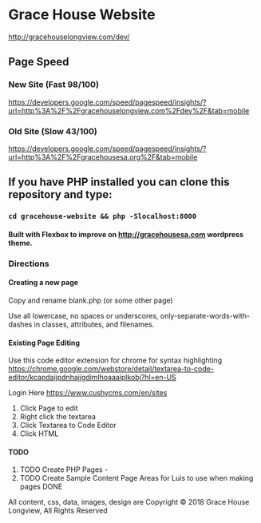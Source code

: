 
# Grace House Website
http://gracehouselongview.com/dev/

## Page Speed

### New Site (Fast 98/100)
https://developers.google.com/speed/pagespeed/insights/?url=http%3A%2F%2Fgracehouselongview.com%2Fdev%2F&tab=mobile

### Old Site (Slow 43/100)
https://developers.google.com/speed/pagespeed/insights/?url=http%3A%2F%2Fgracehousesa.org%2F&tab=mobile

## If you have PHP installed you can clone this repository and type:

### `cd gracehouse-website && php -Slocalhost:8000`

#### Built with Flexbox to improve on http://gracehousesa.com wordpress theme.

### Directions

#### Creating a new page
Copy and rename blank.php (or some other page)

Use all lowercase, no spaces or underscores, only-separate-words-with-dashes in classes, attributes, and filenames.

#### Existing Page Editing
Use this code editor extension for chrome for syntax highlighting
https://chrome.google.com/webstore/detail/textarea-to-code-editor/kcapdaijpdnhajjgdimlhoaaaiplkobj?hl=en-US

Login Here
https://www.cushycms.com/en/sites

1. Click Page to edit
1. Right click the textarea
1. Click Textarea to Code Editor
1. Click HTML

#### TODO
1. TODO Create PHP Pages - 
2. TODO Create Sample Content Page Areas for Luis to use when making pages DONE

All content, css, data, images, design are Copyright &copy; 2018 Grace House Longview, All Rights Reserved
